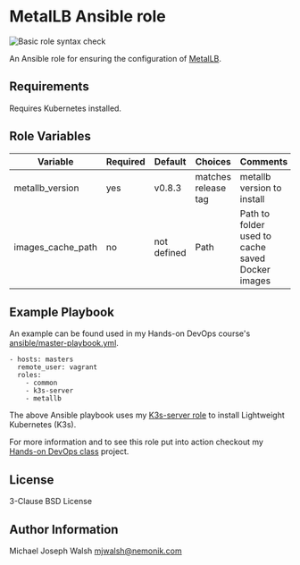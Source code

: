 # MetalLB Ansible role

![Basic role syntax check](https://github.com/nemonik/metallb-role/workflows/Basic%20role%20syntax%20check/badge.svg)

An Ansible role for ensuring the configuration of [MetalLB](https://metallb.universe.tf/).

## Requirements

Requires Kubernetes installed.

## Role Variables

| Variable                | Required | Default               | Choices             | Comments                                         |
|-------------------------|----------|-----------------------|---------------------|--------------------------------------------------|
| metallb_version         | yes      | v0.8.3                | matches release tag | metallb version to install                       |
| images_cache_path       | no       | not defined           | Path                | Path to folder used to cache saved Docker images |            

## Example Playbook

An example can be found used in my Hands-on DevOps course's [ansible/master-playbook.yml](https://github.com/nemonik/hands-on-DevOps/blob/master/ansible/master-playbook.yml).

```
- hosts: masters
  remote_user: vagrant
  roles:
    - common
    - k3s-server
    - metallb
```

The above Ansible playbook uses my [K3s-server role](https://github.com/nemonik/k3s-server-role) to install Lightweight Kubernetes (K3s).

For more information and to see this role put into action checkout my [Hands-on DevOps class](https://github.com/nemonik/hands-on-DevOps) project.

## License

3-Clause BSD License

## Author Information

Michael Joseph Walsh <mjwalsh@nemonik.com>
